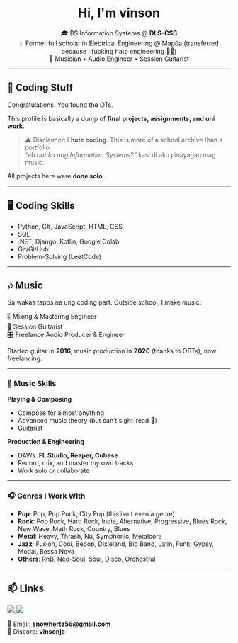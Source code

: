 <h1 align="center">Hi, I'm vinson</h1>

<p align="center">
  🎓 BS Information Systems @ <b>DLS-CSB</b><br>
  💡 Former full scholar in Electrical Engineering @ Mapúa (transferred because I fucking hate engineering 🖕🖕)</b><br>
  🎵 Musician • Audio Engineer • Session Guitarist
</p>

---

## 🚀 Coding Stuff
Congratulations. You found the OTs.  

This profile is basically a dump of **final projects, assignments, and uni work**.  

> ⚠️ Disclaimer: I **hate coding**. This is more of a school archive than a portfolio.  
> *“eh bat ka nag Information Systems?”* kasi di ako pinayagan mag music.  

All projects here were **done solo**.  

---

## 🖥️ Coding Skills
- Python, C#, JavaScript, HTML, CSS  
- SQL  
- .NET, Django, Kotlin, Google Colab  
- Git/GitHub  
- Problem-Solving (LeetCode)  

---

## 🎶 Music  
Sa wakas tapos na ung coding part. Outside school, I make music:  

🎚️ Mixing & Mastering Engineer  
🎸 Session Guitarist  
🎛️ Freelance Audio Producer & Engineer  

Started guitar in **2016**, music production in **2020** (thanks to OSTs), now freelancing.  

---

### 🥁 Music Skills  

**Playing & Composing**  
- Compose for almost anything  
- Advanced music theory (but can’t sight-read 🖕)  
- Guitarist  

**Production & Engineering**  
- DAWs: **FL Studio, Reaper, Cubase**  
- Record, mix, and master my own tracks  
- Work solo or collaborate  

---

### 🎧 Genres I Work With  

- **Pop**: Pop, Pop Punk, City Pop (this isn't even a genre)
- **Rock**: Pop Rock, Hard Rock, Indie, Alternative, Progressive, Blues Rock, New Wave, Math Rock, Country, Blues  
- **Metal**: Heavy, Thrash, Nu, Symphonic, Metalcore  
- **Jazz**: Fusion, Cool, Bebop, Dixieland, Big Band, Latin, Funk, Gypsy, Modal, Bossa Nova  
- **Others**: RnB, Neo-Soul, Soul, Disco, Orchestral  

---

## 📫 Links  

<p align="left">
  <a href="https://youtube.com/vinsonja">
    <img src="https://img.shields.io/badge/YouTube-Channel-red?style=flat&logo=youtube" />
  </a>
  <a href="https://drive.google.com/drive/folders/1kbV6LXfhNRQyYN9jxK1g-dpZKGJ6ULbw?usp=sharing">
    <img src="https://img.shields.io/badge/Music-Portfolio-blueviolet?style=flat&logo=google-drive" />
  </a>
</p>

📧 Email: **snowhertz56@gmail.com**  
💬 Discord: **vinsonja**  
